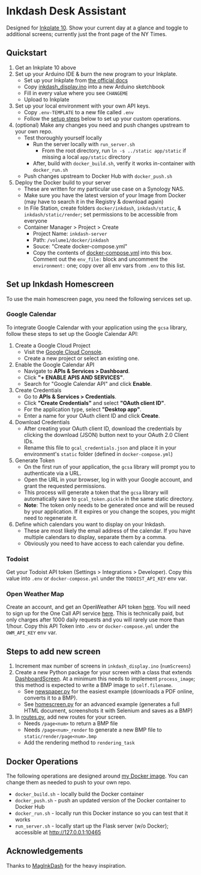 # Inkdash Desk Assistant

Designed for [Inkplate 10](https://soldered.com/product/soldered-inkplate-10-9-7-e-paper-board-with-enclosure-copy/).
Show your current day at a glance and toggle to additional screens; currently just the front page of 
the NY Times.

## Quickstart
1. Get an Inkplate 10 above
2. Set up your Arduino IDE & burn the new program to your Inkplate.
   - Set up your Inkplate from [the official docs](https://inkplate.readthedocs.io/en/latest/get-started.html#arduino)
   - Copy [inkdash_display.ino](inkdash_display/inkdash_display.ino) into a new Arduino sketchbook
   - Fill in every value where you see `CHANGEME`
   - Upload to Inkplate
3. Set up your local environment with your own API keys.
   - Copy `.env-TEMPLATE` to a new file called `.env`
   - Follow the [setup steps](#set-up-inkdash-homescreen) below to set up your custom operations.
4. (optional) Make any changes you need and push changes upstream to your own repo.
   - Test thoroughly yourself locally
     - Run the server locally with `run_server.sh`
       - From the root directory, run `ln -s ../static app/static` if missing a local `app/static` 
         directory
     - After, build with `docker_build.sh`, verify it works in-container with `docker_run.sh`
   - Push changes upstream to Docker Hub with `docker_push.sh`
5. Deploy the Docker build to your server
   - These are written for my particular use case on a Synology NAS.
   - Make sure you have the latest version of your Image from Docker (may have to search it in the 
     Registry & download again)
   - In File Station, create folders `docker/inkdash`, `inkdash/static`, & `inkdash/static/render`;
     set permissions to be accessible from everyone
   - Container Manager > Project > Create
     - Project Name: `inkdash-server`
     - Path: `/volume1/docker/inkdash`
     - Souce: "Create docker-compose.yml"
     - Copy the contents of [docker-compose.yml](docker-compose.yml) into this box. Comment out the
       `env_file:` block and uncomment the `environment:` one; copy over all env vars from `.env`
       to this list.


## Set up Inkdash Homescreen

To use the main homescreen page, you need the following services set up.

### Google Calendar

To integrate Google Calendar with your application using the `gcsa` library, follow these steps to 
set up the Google Calendar API:
1. Create a Google Cloud Project
   - Visit the [Google Cloud Console](https://console.cloud.google.com/).
   - Create a new project or select an existing one.
2. Enable the Google Calendar API
   - Navigate to **APIs & Services > Dashboard**.
   - Click **"+ ENABLE APIS AND SERVICES"**.
   - Search for "Google Calendar API" and click **Enable**.
3. Create Credentials
   - Go to **APIs & Services > Credentials**.
   - Click **"Create Credentials"** and select **"OAuth client ID"**.
   - For the application type, select **"Desktop app"**.
   - Enter a name for your OAuth client ID and click **Create**.
4. Download Credentials
   - After creating your OAuth client ID, download the credentials by clicking the download (JSON) 
     button next to your OAuth 2.0 Client IDs.
   - Rename this file to `gcal_credentials.json` and place it in your environment's `static` folder
     (defined in `docker-compose.yml`)
5. Generate Token
   - On the first run of your application, the `gcsa` library will prompt you to authenticate via a
     URL.
   - Open the URL in your browser, log in with your Google account, and grant the requested 
     permissions.
   - This process will generate a token that the `gcsa` library will automatically save to 
     `gcal_token.pickle` in the same static directory.
   - **Note**: The token only needs to be generated once and will be reused by your application. If 
     it expires or you change the scopes, you might need to regenerate it.
6. Define which calendars you want to display on your Inkdash.
   - These are most likely the email address of the calendar. If you have multiple calendars to
     display, separate them by a comma.
   - Obviously you need to have access to each calendar you define.

### Todoist

Get your Todoist API token (Settings > Integrations > Developer). Copy this value into `.env` or 
`docker-compose.yml` under the `TODOIST_API_KEY` env var.

### Open Weather Map

Create an account, and get an OpenWeather API token [here](https://home.openweathermap.org/api_keys).
You will need to sign up for the One Call API service [here](https://home.openweathermap.org/subscriptions).
This is technically paid, but only charges after 1000 daily requests and you will rarely use more
than 1/hour. Copy this API Token into `.env` or `docker-compose.yml` under the `OWM_API_KEY` env var.


## Steps to add new screen

1. Increment max number of screens in `inkdash_display.ino` (`numScreens`)
2. Create a new Python package for your screen with a class that extends [DashboardScreen](app/dashboard_screens/dashboard_base.py).
   At a minimum this needs to implement `process_image`; this method is expected to write a BMP 
   image to `self.filename`.
   - See [newspaper.py](app/dashboard_screens/newspaper/newspaper.py) for the easiest example 
     (downloads a PDF online, converts it to a BMP).
   - See [homescreen.py](app/dashboard_screens/homescreen/homescreen.py) for an advanced example
     (generates a full HTML document, screenshots it with Selenium and saves as a BMP)
3. In [routes.py](app/routes.py), add new routes for your screen.
   - Needs `/page<num>` to return a BMP file
   - Needs `/page<num>_render` to generate a new BMP file to `static/render/page<num>.bmp`
   - Add the rendering method to `rendering_task`


## Docker Operations

The following operations are designed around [my Docker image](https://hub.docker.com/repository/docker/kevincrane/inkplate-dashboard-server/general).
You can change them as needed to push to your own repo.

- `docker_build.sh` - locally build the Docker container
- `docker_push.sh` - push an updated version of the Docker container to Docker Hub
- `docker_run.sh` - locally run this Docker instance so you can test that it works
- `run_server.sh` - locally start up the Flask server (w/o Docker); accessible at http://127.0.0.1:10465


## Acknowledgements

Thanks to [MagInkDash](https://github.com/speedyg0nz/MagInkDash) for the heavy inspiration.
